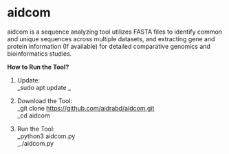 # aidcom
aidcom is a sequence analyzing tool utilizes FASTA files to identify common and unique sequences across multiple datasets, and extracting gene and protein information (If available) for detailed comparative genomics and bioinformatics studies.

**How to Run the Tool?**

1. Update: <br>
_sudo apt update
_
2. Download the Tool: <br>
_git clone https://github.com/aidrabd/aidcom.git <br>
_cd aidcom

3. Run the Tool: <br>
_python3 aidcom.py <br>
_./aidcom.py
